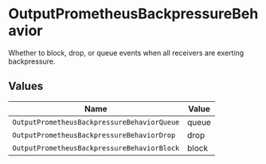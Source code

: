 # OutputPrometheusBackpressureBehavior

Whether to block, drop, or queue events when all receivers are exerting backpressure.


## Values

| Name                                        | Value                                       |
| ------------------------------------------- | ------------------------------------------- |
| `OutputPrometheusBackpressureBehaviorQueue` | queue                                       |
| `OutputPrometheusBackpressureBehaviorDrop`  | drop                                        |
| `OutputPrometheusBackpressureBehaviorBlock` | block                                       |